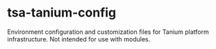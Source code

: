 # tsa-tanium-config
Environment configuration and customization files for Tanium platform infrastructure. Not intended for use with modules.
